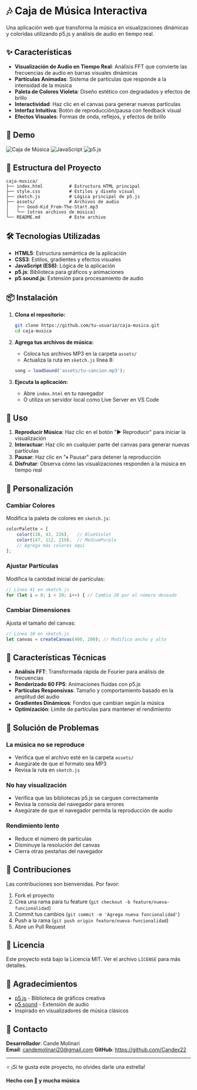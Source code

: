 # 🎶 Caja de Música Interactiva

Una aplicación web que transforma la música en visualizaciones dinámicas y coloridas utilizando p5.js y análisis de audio en tiempo real.

## ✨ Características

- **Visualización de Audio en Tiempo Real**: Análisis FFT que convierte las frecuencias de audio en barras visuales dinámicas
- **Partículas Animadas**: Sistema de partículas que responde a la intensidad de la música
- **Paleta de Colores Violeta**: Diseño estético con degradados y efectos de brillo
- **Interactividad**: Haz clic en el canvas para generar nuevas partículas
- **Interfaz Intuitiva**: Botón de reproducción/pausa con feedback visual
- **Efectos Visuales**: Formas de onda, reflejos, y efectos de brillo

## 🚀 Demo

![Caja de Música](https://img.shields.io/badge/Estado-Funcional-brightgreen)
![JavaScript](https://img.shields.io/badge/JavaScript-ES6-yellow)
![p5.js](https://img.shields.io/badge/p5.js-1.4.0-red)

## 📁 Estructura del Proyecto

```
caja-musica/
├── index.html          # Estructura HTML principal
├── style.css           # Estilos y diseño visual
├── sketch.js           # Lógica principal de p5.js
├── assets/             # Archivos de audio
│   ├── Good-Kid_From-The-Start.mp3
│   └── [otros archivos de música]
└── README.md           # Este archivo
```

## 🛠️ Tecnologías Utilizadas

- **HTML5**: Estructura semántica de la aplicación
- **CSS3**: Estilos, gradientes y efectos visuales
- **JavaScript (ES6)**: Lógica de la aplicación
- **p5.js**: Biblioteca para gráficos y animaciones
- **p5.sound.js**: Extensión para procesamiento de audio

## 📦 Instalación

1. **Clona el repositorio:**
   ```bash
   git clone https://github.com/tu-usuario/caja-musica.git
   cd caja-musica
   ```

2. **Agrega tus archivos de música:**
   - Coloca tus archivos MP3 en la carpeta `assets/`
   - Actualiza la ruta en `sketch.js` línea 8:
   ```javascript
   song = loadSound('assets/tu-cancion.mp3');
   ```

3. **Ejecuta la aplicación:**
   - Abre `index.html` en tu navegador
   - O utiliza un servidor local como Live Server en VS Code

## 🎵 Uso

1. **Reproducir Música**: Haz clic en el botón "▶ Reproducir" para iniciar la visualización
2. **Interactuar**: Haz clic en cualquier parte del canvas para generar nuevas partículas
3. **Pausar**: Haz clic en "⏸ Pausar" para detener la reproducción
4. **Disfrutar**: Observa cómo las visualizaciones responden a la música en tiempo real

## 🔧 Personalización

### Cambiar Colores
Modifica la paleta de colores en `sketch.js`:
```javascript
colorPalette = [
    color(138, 43, 226),   // BlueViolet
    color(147, 112, 219),  // MediumPurple
    // Agrega más colores aquí
];
```

### Ajustar Partículas
Modifica la cantidad inicial de partículas:
```javascript
// Línea 41 en sketch.js
for (let i = 0; i < 20; i++) { // Cambia 20 por el número deseado
```

### Cambiar Dimensiones
Ajusta el tamaño del canvas:
```javascript
// Línea 10 en sketch.js
let canvas = createCanvas(400, 200); // Modifica ancho y alto
```

## 🎨 Características Técnicas

- **Análisis FFT**: Transformada rápida de Fourier para análisis de frecuencias
- **Renderizado 60 FPS**: Animaciones fluidas con p5.js
- **Partículas Responsivas**: Tamaño y comportamiento basado en la amplitud del audio
- **Gradientes Dinámicos**: Fondos que cambian según la música
- **Optimización**: Límite de partículas para mantener el rendimiento

## 🐛 Solución de Problemas

### La música no se reproduce
- Verifica que el archivo esté en la carpeta `assets/`
- Asegúrate de que el formato sea MP3
- Revisa la ruta en `sketch.js`

### No hay visualización
- Verifica que las bibliotecas p5.js se carguen correctamente
- Revisa la consola del navegador para errores
- Asegúrate de que el navegador permita la reproducción de audio

### Rendimiento lento
- Reduce el número de partículas
- Disminuye la resolución del canvas
- Cierra otras pestañas del navegador

## 🤝 Contribuciones

Las contribuciones son bienvenidas. Por favor:

1. Fork el proyecto
2. Crea una rama para tu feature (`git checkout -b feature/nueva-funcionalidad`)
3. Commit tus cambios (`git commit -m 'Agrega nueva funcionalidad'`)
4. Push a la rama (`git push origin feature/nueva-funcionalidad`)
5. Abre un Pull Request

## 📄 Licencia

Este proyecto está bajo la Licencia MIT. Ver el archivo `LICENSE` para más detalles.

## 🙏 Agradecimientos

- [p5.js](https://p5js.org/) - Biblioteca de gráficos creativa
- [p5.sound](https://p5js.org/reference/#/libraries/p5.sound) - Extensión de audio
- Inspirado en visualizadores de música clásicos

## 📧 Contacto

**Desarrollador**: Cande Molinari  
**Email**: candemolinari20@gmail.com
**GitHub**: https://github.com/Candex22

---

⭐ ¡Si te gusta este proyecto, no olvides darle una estrella!

**Hecho con 💜 y mucha música**
